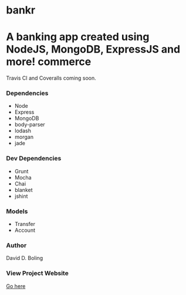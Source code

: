bankr
=====

A banking app created using NodeJS, MongoDB, ExpressJS and more!
commerce
========
Travis CI and Coveralls coming soon.

### Dependencies
* Node
* Express
* MongoDB
* body-parser
* lodash
* morgan
* jade


### Dev Dependencies
* Grunt
* Mocha
* Chai
* blanket
* jshint


### Models
* Transfer
* Account


### Author
David D. Boling

### View Project Website
<a href="http://bankr.daviddboling.com">Go here</a>
